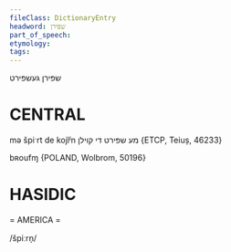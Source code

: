 ```yaml
---
fileClass: DictionaryEntry
headword: שפּירן
part_of_speech: 
etymology: 
tags: 
---
```

שפּירן
געשפּירט

CENTRAL
========

mə špiˑrt de kojlʲn מע שפּירט די קוילן {ETCP, Teiuș, 46233}

bʀoufɱ {POLAND, Wolbrom, 50196}

HASIDIC
=======
= AMERICA = 

/špiːrn̩/